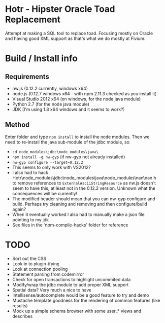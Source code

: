 # Hotr - Hipster Oracle Toad Replacement
Attempt at making a SQL tool to replace toad.
Focusing mostly on Oracle and having good XML support as that's what we do mostly at Fivium.

# Build / Install info
## Requirements
- nw.js (0.12.2 currently, windows x64)
- node.js (0.12.7 windows x64 - with npm 2.11.3 checked as you install it)
- Visual Studio 2012 x64 (on windows, for the node java module)
- Python 2.7 (for the node java module)
- JDK (I'm using 1.8 x64 windows and it seems to work?)
## Method
Enter folder and type `npm install` to install the node modules.
Then we need to re-install the java sub-module of the jdbc module, so:

- `cd node_modules\jdbc\node_modules\java\`
- `npm install -g nw-gyp` (if nw-gyp not already installed)
- `nw-gyp configure --target=0.12.2`
- This seems to only work with VS2012?
- I also had to hack Hotr\node_modules\jdbc\node_modules\java\node_modules\nan\nan.h to remove references to `ExternalAsciiStringResource` as nw.js doesn't seem to have this, at least not in the 0.12.2 version. Unknown what the consequences will be currently!
- The modified header should mean that you can nw-gyp configure and build. Perhaps try cleaning and removing and then configure/build again?
- When it eventually worked I also had to manually make a json file pointing to my jdk
- See files in the 'npm-compile-hacks' folder for reference


# TODO
- Sort out the CSS
- Look in to plugin-ifying
- Look at connection pooling
- Statement parsing from codemirror
- Check for open transactions to highlight uncommited data
- Modify/wrap the jdbc module to add proper XML support
- Spatial data? Very much a nice to have
- Intellisense/autocomplete would be a good feature to try and demo
- Mustache template goodness for the rendering of common features (like results)
- Mock up a simple schema browser with some user_* views and describes
